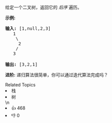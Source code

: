 <p>给定一个二叉树，返回它的 <em>后序&nbsp;</em>遍历。</p>

<p><strong>示例:</strong></p>

<pre><strong>输入:</strong> [1,null,2,3]  
   1
    \
     2
    /
   3 

<strong>输出:</strong> [3,2,1]</pre>

<p><strong>进阶:</strong>&nbsp;递归算法很简单，你可以通过迭代算法完成吗？</p>
<div><div>Related Topics</div><div><li>栈</li><li>树</li></div></div>\n<div><li>👍 468</li><li>👎 0</li></div>